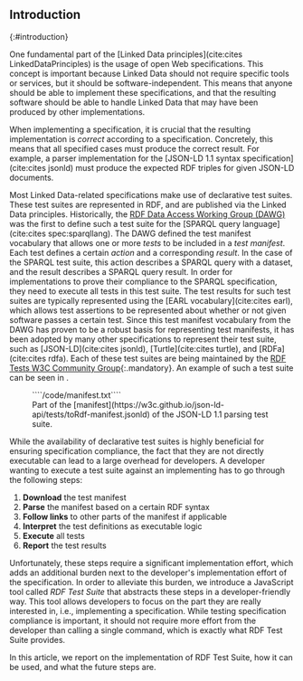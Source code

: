 ## Introduction
{:#introduction}

One fundamental part of the [Linked Data principles](cite:cites LinkedDataPrinciples) is the usage of open Web specifications.
This concept is important because Linked Data should not require specific tools or services,
but it should be software-independent.
This means that anyone should be able to implement these specifications,
and that the resulting software should be able to handle Linked Data
that may have been produced by other implementations.

When implementing a specification, it is crucial that the resulting implementation is _correct_ according to a specification.
Concretely, this means that all specified cases must produce the correct result.
For example, a parser implementation for the [JSON-LD 1.1 syntax specification](cite:cites jsonld)
must produce the expected RDF triples for given JSON-LD documents.

Most Linked Data-related specifications make use of declarative test suites.
These test suites are represented in RDF, and are published via the Linked Data principles.
Historically, the [RDF Data Access Working Group (DAWG)](http://www.w3.org/2001/sw/DataAccess/)
was the first to define such a test suite for the [SPARQL query language](cite:cites spec:sparqllang).
The DAWG defined the test manifest vocabulary that allows one or more _tests_ to be included in a _test manifest_.
Each test defines a certain _action_ and a corresponding _result_.
In the case of the SPARQL test suite,
this action describes a SPARQL query with a dataset,
and the result describes a SPARQL query result.
In order for implementations to prove their compliance to the SPARQL specification,
they need to execute all tests in this test suite.
The test results for such test suites are typically represented using the [EARL vocabulary](cite:cites earl),
which allows test assertions to be represented about whether or not given software passes a certain test.
Since this test manifest vocabulary from the DAWG has proven to be a robust basis for representing test manifests,
it has been adopted by many other specifications to represent their test suite,
such as [JSON-LD](cite:cites jsonld), [Turtle](cite:cites turtle), and [RDFa](cite:cites rdfa).
Each of these test suites are being maintained by the [RDF Tests W3C Community Group](https://github.com/w3c/rdf-tests){:.mandatory}.
An example of such a test suite can be seen in [](#example-manifest).

<figure id="example-manifest" class="listing">
````/code/manifest.txt````
<figcaption markdown="block">
Part of the [manifest](https://w3c.github.io/json-ld-api/tests/toRdf-manifest.jsonld) of the JSON-LD 1.1 parsing test suite.
</figcaption>
</figure>

While the availability of declarative test suites is highly beneficial for ensuring specification compliance,
the fact that they are not directly executable can lead to a large overhead for developers.
A developer wanting to execute a test suite against an implementing has to go through the following steps:

1. **Download** the test manifest
2. **Parse** the manifest based on a certain RDF syntax
3. **Follow links** to other parts of the manifest if applicable
4. **Interpret** the test definitions as executable logic
5. **Execute** all tests
6. **Report** the test results

Unfortunately, these steps require a significant implementation effort,
which adds an additional burden next to the developer's implementation effort of the specification.
In order to alleviate this burden, we introduce a JavaScript tool called _RDF Test Suite_
that abstracts these steps in a developer-friendly way.
This tool allows developers to focus on the part they are really interested in,
i.e., implementing a specification.
While testing specification compliance is important,
it should not require more effort from the developer than calling a single command,
which is exactly what RDF Test Suite provides.

In this article, we report on the implementation of RDF Test Suite,
how it can be used,
and what the future steps are.

